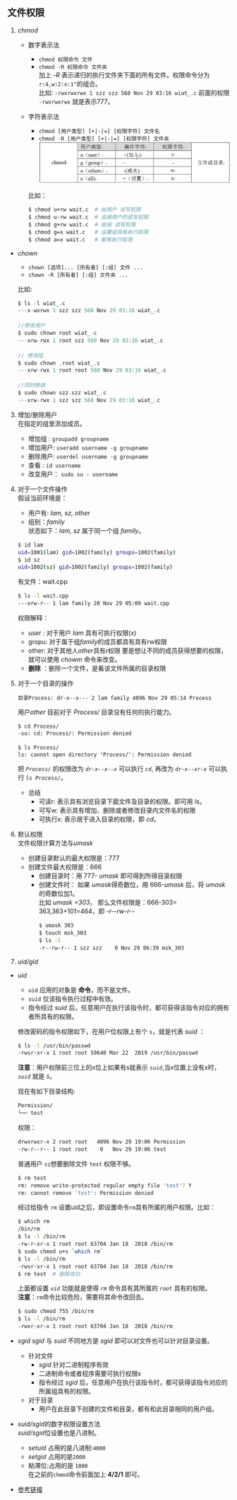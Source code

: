 ## 文件权限

1. *chmod*  
    + 数字表示法
        + `chmod 权限命令 文件`  
        + `chmod -R 权限命令 文件夹`   
        加上 *-R*  表示递归的执行文件夹下面的所有文件。权限命令分为`r:4,w:2:x:1"`的组合。  
        比如: `-rwxrwxrwx 1 szz szz 560 Nov 29 03:16 wiat_.c` 前面的权限 `-rwxrwxrwx` 就是表示777。
    + 字符表示法  
        + `chmod [用户类型] [+|-|=] [权限字符] 文件名`     
        + `chmod -R [用户类型] [+|-|=] [权限字符] 文件夹`     
        ![文件权限](./Image/文件权限.jpg)

        
        比如：
        ```bash
        $ chmod u+rw wait.c  # 给用户 读写权限
        $ chmod u-rw wait.c  # 去掉用户的读写权限
        $ chmod g+rw wait.c  # 给组 读写权限
        $ chmod g=x wait.c   # 设置组具有执行权限
        $ chmod a=x wait.c   # 都有执行权限
        ```

+ *chown* 
    + `chown [选项]... [所有者] [:组] 文件 ...`
    + `chown -R [所有者] [:组] 文件夹 ...`

    比如:
    ```c
    $ ls -l wiat_.c 
    ---x-wxrwx 1 szz szz 560 Nov 29 03:16 wiat_.c

    //修改用户
    $ sudo chown root wiat_.c 
    ---xrw-rwx 1 root szz 560 Nov 29 03:16 wiat_.c

    // 修改组
    $ sudo chown .root wiat_.c 
    ---xrw-rwx 1 root root 560 Nov 29 03:16 wiat_.c

    //同时修改
    $ sudo chown szz.szz wiat_.c 
    ---xrw-rwx 1 szz szz 560 Nov 29 03:16 wiat_.c
    ```

3. 增加/删除用户  
    在指定的组里添加成员。
    + 增加组  : `groupadd groupname`
    + 增加用户: `useradd username -g groupname` 
    + 删除用户: `userdel username -g groupname` 
    + 查看 : `id username`
    + 改变用户： `sudo su - username`
4. 对于一个文件操作  
    假设当前环境是：       
    + 用户有: *lam, sz, other*
    + 组别：*family*  
    状态如下：*lam, sz* 属于同一个组 *family*。
    ```bash
    $ id lam
    uid=1001(lam) gid=1002(family) groups=1002(family)
    $ id sz
    uid=1002(sz) gid=1002(family) groups=1002(family)
    ``` 
    有文件：wait.cpp
    ```bash
    $ ls -l wait.cpp 
    ---xrw-r-- 1 lam family 20 Nov 29 05:09 wait.cpp
    ```
    权限解释：  
    + user : 对于用户 *lam* 具有可执行权限(*x*)
    + gropu: 对于属于组*family*的成员都具有具有rw权限
    + other: 对于其他人*other*具有*r*权限
    要是想让不同的成员获得想要的权限，就可以使用 *chowm* 命令来改变。      
    + **删除** ：删除一个文件，是看该文件所属的目录权限

5. 对于一个目录的操作
    
    ` 目录Process: dr-x--x--- 2 lam family 4096 Nov 29 05:14 Process `

    用户*other* 目前对于 *Process/* 目录没有任何的执行能力。
    ```
    $ cd Process/
    -su: cd: Process/: Permission denied

    $ ls Process/
    ls: cannot open directory 'Process/': Permission denied
    ```
    把 *`Process/`* 的权限改为 *`dr-x--x--x`* 可以执行 *`cd`*, 再改为 *`dr-x--xr-x`* 可以执行 *`ls Process/`*。 
    
    + 总结
        + 可读r: 表示具有浏览目录下面文件及目录的权限。即可用 *ls*。
        + 可写w: 表示具有增加、删除或者修改目录内文件名的权限
        + 可执行x: 表示居于进入目录的权限，即 *cd*。 
    
6. 默认权限  
    文件权限计算方法与*umask*   
    +  创建目录默认的最大权限是：777
    + 创建文件最大权限是：666  
        + 创建目录时：用 777- *umask* 即可得到所得目录权限  
        + 创建文件时：
            如果 *umask*得奇数位，用 666-*umask* 后，将 *umask* 的奇数位加1。  
            比如 *umask =303*， 那么文件权限是：666-303= 363,363+101=464，即 *-r--rw-r--*
            ```bash
            $ umask 303
            $ touch msk_303
            $ ls -l
            -r--rw-r-- 1 szz szz    0 Nov 29 06:39 msk_303
            ```

7. *uid/gid*  
+  *uid*  
    + `uid` 应用的对象是 **命令**，而不是文件。  
    + `suid` 仅该指令执行过程中有效。
    +  指令经过 *suid* 后，任意用户在执行该指令时，都可获得该指令对应的拥有者所具有的权限。   

    修改密码的指令权限如下，在用户位权限上有个 `s`，就是代表 *suid* ：
    ```bash
    $ ls -l /usr/bin/passwd
    -rwsr-xr-x 1 root root 59640 Mar 22  2019 /usr/bin/passwd
    ```
    **注意**：用户权限前三位上的x位上如果有s就表示 *`suid`*,当x位置上没有x时， *`suid`* 就是 *`S`*。

    现在有如下目录结构:  
    ```bash
    Permission/
    └── test
    ```
    权限：
    ```bash 
    drwxrwxr-x 2 root root   4096 Nov 29 19:06 Permission
    -rw-r--r-- 1 root root    0   Nov 29 19:06 test
    ```
    普通用户 `sz`想要删除文件 `test` 权限不够。  
    ```bash
    $ rm test
    rm: remove write-protected regular empty file 'test'? Y
    rm: cannot remove 'test': Permission denied
    ```
    经过给指令 `rm` 设置uid之后，即设置命令`rm`具有所属的用户权限。比如：
    ```bash
    $ which rm
    /bin/rm
    $ ls -l /bin/rm
    -rw-r-xr-x 1 root root 63704 Jan 18  2018 /bin/rm
    $ sudo chmod u+s `which rm`
    $ ls -l /bin/rm
    -rwsr-xr-x 1 root root 63704 Jan 18  2018 /bin/rm
    $ rm test  # 删除成功
    ```
    上面都设置 *`uid`* 功能就是使得 *`rm`* 命令具有其所属的 *`root`* 具有的权限。  
    **注意**：`rm`命令比较危险，需要将其命令改回去。
    ```bash
    $ sudo chmod 755 /bin/rm
    $ ls -l /bin/rm
    -rwxr-xr-x 1 root root 63704 Jan 18  2018 /bin/rm
    ```
+ *sgid* 
*sgid* 与 *suid* 不同地方是 *sgid* 即可以对文件也可以针对目录设置。
    + 针对文件
        + *sgid* 针对二进制程序有效
        + 二进制命令或者程序需要可执行权限x
        + 指令经过 *sgid* 后，任意用户在执行该指令时，都可获得该指令对应的所属组具有的权限。
    + 对于目录
        + 用户在此目录下创建的文件和目录，都有和此目录相同的用户组。

+ *suid/sgid*的数字权限设置方法   
    *suid/sgid*位设置也是八进制。
    + *setuid* 占用的是八进制:`4000` 
    + *setgid* 占用的是`2000`
    + 粘滞位:占用的是 `1000`  
    在之前的`chmod`命令前面加上 **4/2/1** 即可。

+ [参考链接](https://www.bilibili.com/video/av57473824?p=14)